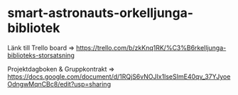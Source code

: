 # smart-astronauts-orkelljunga-bibliotek
Länk till Trello board =>  https://trello.com/b/zkKnq1RK/%C3%B6rkelljunga-biblioteks-storsatsning

Projektdagboken & Gruppkontrakt => https://docs.google.com/document/d/1RQjS6vNOJIx1lseSImE40qv_37YJyoeOdngwMqnCBc8/edit?usp=sharing
